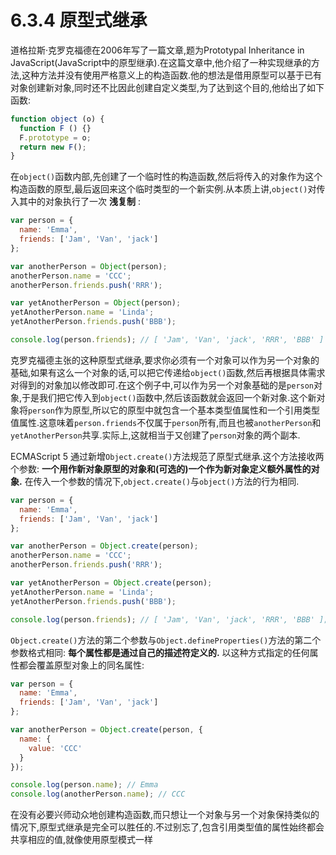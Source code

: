 # 6.3.4 原型式继承

道格拉斯·克罗克福德在2006年写了一篇文章,题为Prototypal Inheritance in JavaScript(JavaScript中的原型继承).在这篇文章中,他介绍了一种实现继承的方法,这种方法并没有使用严格意义上的构造函数.他的想法是借用原型可以基于已有对象创建新对象,同时还不比因此创建自定义类型,为了达到这个目的,他给出了如下函数:

``` js .line-numbers
function object (o) {
  function F () {}
  F.prototype = o;
  return new F();
}
```

在`object()`函数内部,先创建了一个临时性的构造函数,然后将传入的对象作为这个构造函数的原型,最后返回来这个临时类型的一个新实例.从本质上讲,`object()`对传入其中的对象执行了一次 **浅复制** :

``` js .line-numbers
var person = {
  name: 'Emma',
  friends: ['Jam', 'Van', 'jack']
};

var anotherPerson = Object(person);
anotherPerson.name = 'CCC';
anotherPerson.friends.push('RRR');

var yetAnotherPerson = Object(person);
yetAnotherPerson.name = 'Linda';
yetAnotherPerson.friends.push('BBB');

console.log(person.friends); // [ 'Jam', 'Van', 'jack', 'RRR', 'BBB' ]
```

克罗克福德主张的这种原型式继承,要求你必须有一个对象可以作为另一个对象的基础,如果有这么一个对象的话,可以把它传递给`object()`函数,然后再根据具体需求对得到的对象加以修改即可.在这个例子中,可以作为另一个对象基础的是`person`对象,于是我们把它传入到`object()`函数中,然后该函数就会返回一个新对象.这个新对象将`person`作为原型,所以它的原型中就包含一个基本类型值属性和一个引用类型值属性.这意味着`person.friends`不仅属于`person`所有,而且也被`anotherPerson`和`yetAnotherPerson`共享.实际上,这就相当于又创建了`person`对象的两个副本.

ECMAScript 5 通过新增`Object.create()`方法规范了原型式继承.这个方法接收两个参数: **一个用作新对象原型的对象和(可选的)一个作为新对象定义额外属性的对象.**  在传入一个参数的情况下,`object.create()`与`object()`方法的行为相同.

``` js .line-numbers
var person = {
  name: 'Emma',
  friends: ['Jam', 'Van', 'jack']
};

var anotherPerson = Object.create(person);
anotherPerson.name = 'CCC';
anotherPerson.friends.push('RRR');

var yetAnotherPerson = Object.create(person);
yetAnotherPerson.name = 'Linda';
yetAnotherPerson.friends.push('BBB');

console.log(person.friends); // [ 'Jam', 'Van', 'jack', 'RRR', 'BBB' ];
```

`Object.create()`方法的第二个参数与`Object.defineProperties()`方法的第二个参数格式相同: **每个属性都是通过自己的描述符定义的.** 以这种方式指定的任何属性都会覆盖原型对象上的同名属性:

``` js .line-numbers
var person = {
  name: 'Emma',
  friends: ['Jam', 'Van', 'jack']
};

var anotherPerson = Object.create(person, {
  name: {
    value: 'CCC'
  }
});

console.log(person.name); // Emma
console.log(anotherPerson.name); // CCC
```

在没有必要兴师动众地创建构造函数,而只想让一个对象与另一个对象保持类似的情况下,原型式继承是完全可以胜任的.不过别忘了,包含引用类型值的属性始终都会共享相应的值,就像使用原型模式一样
